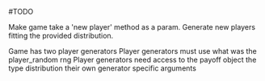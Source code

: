 #TODO

  Make game take a 'new player' method as a param. Generate new players fitting the provided distribution.

  Game has two player generators
  Player generators must use what was the player_random rng
  Player generators need access to the payoff object
  the type distribution
  their own generator specific arguments